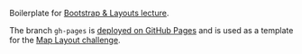 Boilerplate for [Bootstrap & Layouts lecture](https://github.com/lewagon/karr/blob/bootstrap-5/lectures/front/bootstrap-layouts.md).

The branch `gh-pages` is [deployed on GitHub Pages](https://lewagon.github.io/layouts-demo/campuses-with-map.html) and is used as a template for the [Map Layout challenge](https://github.com/lewagon/fullstack-challenges/blob/bootstrap-5/04-Front-End/03-Bootstrap/04-Map-layout/README.md).

